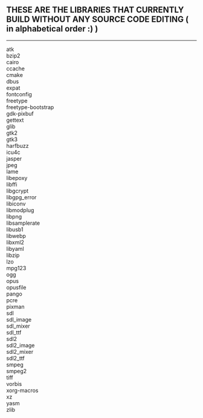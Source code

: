 ## THESE ARE THE LIBRARIES THAT CURRENTLY BUILD WITHOUT ANY SOURCE CODE EDITING ( in alphabetical order :) )

------------------------------------------------------------------------------------------------------------

atk \
bzip2 \
cairo \
ccache \
cmake \
dbus \
expat \
fontconfig \
freetype \
freetype-bootstrap \
gdk-pixbuf \
gettext \
glib \
gtk2 \
gtk3 \
harfbuzz \
icu4c \
jasper \
jpeg \
lame \
libepoxy \
libffi \
libgcrypt \
libgpg_error \
libiconv \
libmodplug \
libpng \
libsamplerate \
libusb1 \
libwebp \
libxml2 \
libyaml \
libzip \
lzo \
mpg123 \
ogg \
opus \
opusfile \
pango \
pcre \
pixman \
sdl \
sdl_image \
sdl_mixer \
sdl_ttf \
sdl2 \
sdl2_image \
sdl2_mixer \
sdl2_ttf \
smpeg \
smpeg2 \
tiff \
vorbis \
xorg-macros \
xz \
yasm \
zlib